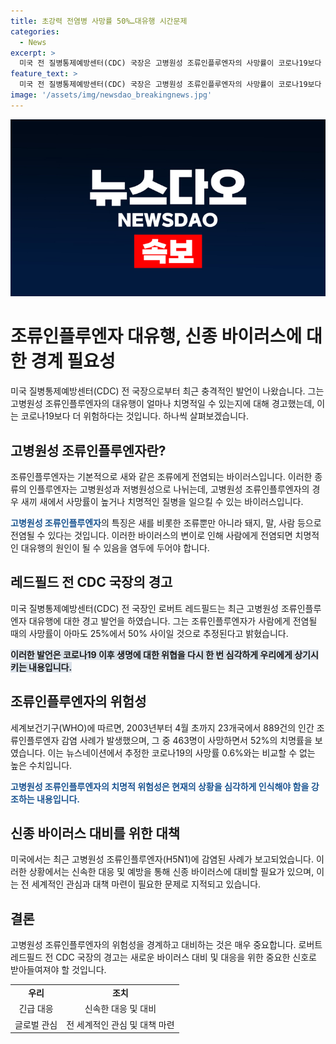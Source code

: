```yaml
---
title: 초강력 전염병 사망률 50%…대유행 시간문제
categories:
  - News
excerpt: >
  미국 전 질병통제예방센터(CDC) 국장은 고병원성 조류인플루엔자의 사망률이 코로나19보다 높아진다고 경고했습니다. CDC는 전 세계에서 인간 감염 사례가 발생하며 52%의 치명률을 기록했으며, 이에 비교해 코로나19의 0.6% 사망률은 낮은 편입니다. 레드필드 국장은 조류인플루엔자가 사람에게 전염될 때 사망률이 25%에서 50%에 이를 것으로 예상되며, 조류인플루엔자가 대유행하게 될 것이라며 이는 시간 문제라고 강조했습니다. 미국과 멕시코에서 최근에도 조류인플루엔자 감염 사례가 보고되었습니다.
feature_text: >
  미국 전 질병통제예방센터(CDC) 국장은 고병원성 조류인플루엔자의 사망률이 코로나19보다 높아진다고 경고했습니다. CDC는 전 세계에서 인간 감염 사례가 발생하며 52%의 치명률을 기록했으며, 이에 비교해 코로나19의 0.6% 사망률은 낮은 편입니다. 레드필드 국장은 조류인플루엔자가 사람에게 전염될 때 사망률이 25%에서 50%에 이를 것으로 예상되며, 조류인플루엔자가 대유행하게 될 것이라며 이는 시간 문제라고 강조했습니다. 미국과 멕시코에서 최근에도 조류인플루엔자 감염 사례가 보고되었습니다.
image: '/assets/img/newsdao_breakingnews.jpg'
---
```


<p><img src="/assets/img/newsdao_breakingnews.jpg" alt="implanttips 속보" /></p>

<h1>조류인플루엔자 대유행, 신종 바이러스에 대한 경계 필요성</h1>

<p>미국 질병통제예방센터(CDC) 전 국장으로부터 최근 충격적인 발언이 나왔습니다. 그는 고병원성 조류인플루엔자의 대유행이 얼마나 치명적일 수 있는지에 대해 경고했는데, 이는 코로나19보다 더 위험하다는 것입니다. 하나씩 살펴보겠습니다.</p>

<p data-ke-size="size16"></p>

<h2 data-ke-size="size26">고병원성 조류인플루엔자란?</h2>

<p>조류인플루엔자는 기본적으로 새와 같은 조류에게 전염되는 바이러스입니다. 이러한 종류의 인플루엔자는 고병원성과 저병원성으로 나뉘는데, 고병원성 조류인플루엔자의 경우 새끼 새에서 사망률이 높거나 치명적인 질병을 일으킬 수 있는 바이러스입니다. </p>

<p><b><span style="color: #1a5490;">고병원성 조류인플루엔자</span></b>의 특징은 새를 비롯한 조류뿐만 아니라 돼지, 말, 사람 등으로 전염될 수 있다는 것입니다. 이러한 바이러스의 변이로 인해 사람에게 전염되면 치명적인 대유행의 원인이 될 수 있음을 염두에 두어야 합니다.</p>

<p data-ke-size="size16"></p>

<h2 data-ke-size="size26">레드필드 전 CDC 국장의 경고</h2>

<p>미국 질병통제예방센터(CDC) 전 국장인 로버트 레드필드는 최근 고병원성 조류인플루엔자 대유행에 대한 경고 발언을 하였습니다. 그는 조류인플루엔자가 사람에게 전염될 때의 사망률이 아마도 25%에서 50% 사이일 것으로 추정된다고 밝혔습니다.</p>

<p><b><span style="background-color: #21538527;">이러한 발언은 코로나19 이후 생명에 대한 위협을 다시 한 번 심각하게 우리에게 상기시키는 내용입니다.</span></b></p>

<p data-ke-size="size16"></p>

<h2 data-ke-size="size26">조류인플루엔자의 위험성</h2>

<p>세계보건기구(WHO)에 따르면, 2003년부터 4월 초까지 23개국에서 889건의 인간 조류인플루엔자 감염 사례가 발생했으며, 그 중 463명이 사망하면서 52%의 치명률을 보였습니다. 이는 뉴스네이션에서 추정한 코로나19의 사망률 0.6%와는 비교할 수 없는 높은 수치입니다.</p>

<p><b><span style="color: #1a5490;">고병원성 조류인플루엔자의 치명적 위험성은 현재의 상황을 심각하게 인식해야 함을 강조하는 내용입니다.</span></b></p>

<p data-ke-size="size16"></p>

<h2 data-ke-size="size26">신종 바이러스 대비를 위한 대책</h2>

<p>미국에서는 최근 고병원성 조류인플루엔자(H5N1)에 감염된 사례가 보고되었습니다. 이러한 상황에서는 신속한 대응 및 예방을 통해 신종 바이러스에 대비할 필요가 있으며, 이는 전 세계적인 관심과 대책 마련이 필요한 문제로 지적되고 있습니다.</p>

<p data-ke-size="size16"></p>

<h2 data-ke-size="size26">결론</h2>

<p>고병원성 조류인플루엔자의 위험성을 경계하고 대비하는 것은 매우 중요합니다. 로버트 레드필드 전 CDC 국장의 경고는 새로운 바이러스 대비 및 대응을 위한 중요한 신호로 받아들여져야 할 것입니다.</p>

<p data-ke-size="size16"></p>

<table>
<tbody>
<tr>
<td style="text-align: center; height: 17px;"><b>우리</b></td>
<td style="text-align: center; height: 17px;"><b>조치</b></td>
</tr>
<tr>
<td style="text-align: center; height: 17px;">긴급 대응</td>
<td style="text-align: center; height: 17px;">신속한 대응 및 대비</td>
</tr>
<tr>
<td style="text-align: center; height: 17px;">글로벌 관심</td>
<td style="text-align: center; height: 17px;">전 세계적인 관심 및 대책 마련</td>
</tr>
</tbody>
</table>

<p data-ke-size="size16"></p>

